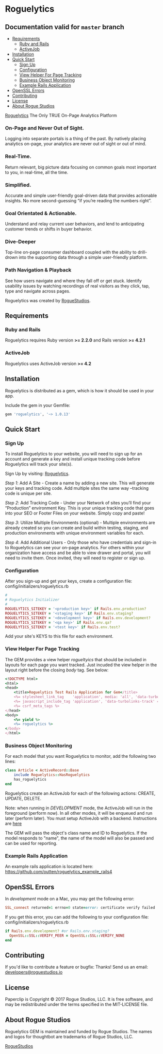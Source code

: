 
Roguelytics
===========

## Documentation valid for `master` branch

- [Requirements](#requirements)
  - [Ruby and Rails](#ruby-and-rails)
  - [ActiveJob](#activejob)
- [Installation](#installation)
- [Quick Start](#quick-start)
  - [Sign Up](#sign-up)
  - [Configuration](#configuration)
  - [View Helper For Page Tracking](#view-helper-for-page-tracking)
  - [Business Object Monitoring](#business-object-monitoring)
  - [Example Rails Application](#example-rails-application)
- [OpenSSL Errors](#openssl-errors)
- [Contributing](#contributing)
- [License](#license)
- [About Rogue Studios](#about-rogue-studios)


[Roguelytics](https://www.roguelytics.com?utm_source=github) The Only TRUE On-Page Analytics Platform

### On-Page and Never Out of Sight. 
Logging into separate portals is a thing of the past. By natively placing analytics on-page, your analytics are never out of sight or out of mind. 

### Real-Time. 
Return relevant, big picture data focusing on common goals most important to you, in real-time, all the time. 

### Simplified. 
Accurate and simple user-friendly goal-driven data that provides actionable insights. No more second-guessing “if you’re reading the numbers right”.

### Goal Orientated & Actionable. 
Understand and relay current user behaviors, and lend to anticipating customer trends or shifts in buyer behavior.

### Dive-Deeper
Top-line on-page consumer dashboard coupled with the ability to drill-drown into the supporting data through a simple user-friendly platform.

### Path Navigation & Playback
See how users navigate and where they fall off or get stuck. Identify usability issues by watching recordings of real visitors as they click, tap, type and navigate across pages.

Roguelytics was created by [RogueStudios](https://www.roguestudios.com?utm_source=github).

Requirements
------------

### Ruby and Rails

Roguelytics requires Ruby version **>= 2.2.0** and Rails version **>= 4.2.1**

### ActiveJob

Roguelytics uses ActiveJob version **>= 4.2**

Installation
------------

Roguelytics is distributed as a gem, which is how it should be used in your app.

Include the gem in your Gemfile:

```ruby
gem 'roguelytics', '~> 1.0.13'
```

Quick Start
-----------

### Sign Up

To install Roguelytics to your website, you will need to sign up for an account and generate a key and install unique tracking code before Roguelytics will track your site(s).

Sign Up by visiting: [Roguelytics](https://www.roguelytics.com/sign_up?utm_source=github).

*Step 1*: Add A Site - Create a name by adding a new site. This will generate your keys and tracking code. Add multiple sites the same way –tracking code is unique per site.

*Step 2*: Add Tracking Code - Under your Network of sites you’ll find your “Production” environment Key. This is your unique tracking code that goes into your SEO or Footer Files on your website. Simply copy and paste! 

*Step 3*: Utilize Multiple Environments (optional) - Multiple environments are already created so you can create and build within testing, staging, and production environments with unique environment variables for each.

*Step 4*: Add Additional Users -  Only those who have credentials and sign-in to Roguelytics can see your on-page analytics. For others within your organization have access and be able to view drawer and portal, you will need to invite them. Once invited, they will need to register or sign up. 


### Configuration

After you sign-up and get your keys, create a configuration file: config/initializers/roguelytics.rb

```ruby
#
# Roguelytics Initializer
#
ROGUELYTICS_SITEKEY = '<production key>' if Rails.env.production?
ROGUELYTICS_SITEKEY = '<staging key>' if Rails.env.staging?
ROGUELYTICS_SITEKEY = '<development key>' if Rails.env.development?
ROGUELYTICS_SITEKEY = '<qa key>' if Rails.env.qa?
ROGUELYTICS_SITEKEY = '<test key>' if Rails.env.test?
```

Add your site's KEYS to this file for each environment.

### View Helper For Page Tracking

The GEM provides a view helper *rogueltyics* that should be included in layouts for each page you want tracked. Just incuded the view helper in the layout right before the closing *body* tag. See below:

```ruby
<!DOCTYPE html>
<html>
<head>
	<title>Roguelytics Test Rails Application for Gem</title>
	<%= stylesheet_link_tag    'application', media: 'all', 'data-turbolinks-track' => true %>
	<%= javascript_include_tag 'application', 'data-turbolinks-track' => true %>
	<%= csrf_meta_tags %>
</head>
<body>
	<%= yield %>
	<%= roguelytics %>
</body>
</html>
```

### Business Object Monitoring

For each model that you want Roguelytics to monitor, add the following two lines:

```ruby
class Article < ActiveRecord::Base
	include Roguelytics::HasRoguelytics
	has_roguelytics
end
```

Roguelytics create an ActiveJob for each of the following actions: CREATE, UPDATE, DELETE. 

Note: when running in *DEVELOPMENT* mode, the ActiveJob will run in the foreground (perform now). In all other modes, it will be enqueued and run later (perform later). You must setup ActiveJob with a backend. Instructions are [here](http://edgeguides.rubyonrails.org/active_job_basics.html)

The GEM will pass the object's class name and ID to Roguelytics. If the model responds to "name", the name of the model will also be passed and can be used for reporting.

### Example Rails Application

An example rails application is located here: https://github.com/outten/roguelytics_example_rails4

OpenSSL Errors
--------------

In *development* mode on a Mac, you may get the following error:


```ruby
SSL_connect returned=1 errno=0 state=error: certificate verify failed
```

If you get this error, you can add the following to your configuration file: config/initializers/roguelytics.rb

```ruby
if Rails.env.development? #or Rails.env.staging?
  OpenSSL::SSL::VERIFY_PEER = OpenSSL::SSL::VERIFY_NONE 
end
```

Contributing
------------

If you'd like to contribute a feature or bugfix: Thanks! Send us an email: developers@roguestudios.io


License
-------

Paperclip is Copyright © 2017 Rogue Studios, LLC. It is free software, and may be
redistributed under the terms specified in the MIT-LICENSE file.

About Rogue Studios
-------------------

Roguelytics GEM is maintained and funded by Rogue Studios.
The names and logos for thoughtbot are trademarks of Rogue Studios, LLC.

[RogueStudios](https://www.roguestudios.com?utm_source=github)